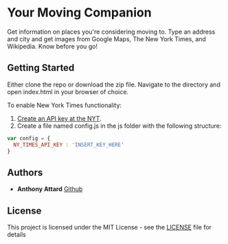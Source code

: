 # Your Moving Companion

Get information on places you're considering moving to. Type an address and city and get images from Google Maps, The New York Times, and Wikipedia. Know before you go!

## Getting Started

Either clone the repo or download the zip file. Navigate to the directory and open index.html in your browser of choice.

To enable New York Times functionality:
1. [Create an API key at the NYT](https://developer.nytimes.com/signup).
2. Create a file named config.js in the js folder with the following structure:

```javascript
var config = {
  NY_TIMES_API_KEY : 'INSERT_KEY_HERE'
}
```

## Authors

* **Anthony Attard** [Github](https://github.com/AnthonyAttard)

## License

This project is licensed under the MIT License - see the [LICENSE](LICENSE) file for details
